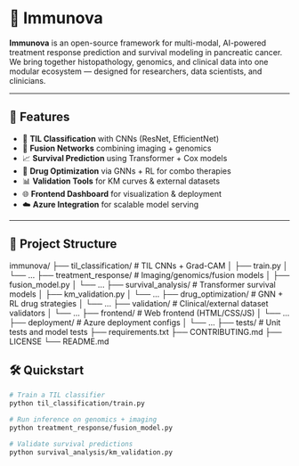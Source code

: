 # 🧬 Immunova

**Immunova** is an open-source framework for multi-modal, AI-powered treatment response prediction and survival modeling in pancreatic cancer. We bring together histopathology, genomics, and clinical data into one modular ecosystem — designed for researchers, data scientists, and clinicians.

---

## 🚀 Features

- 🔬 **TIL Classification** with CNNs (ResNet, EfficientNet)
- 🧠 **Fusion Networks** combining imaging + genomics
- 📈 **Survival Prediction** using Transformer + Cox models
- 💊 **Drug Optimization** via GNNs + RL for combo therapies
- 📊 **Validation Tools** for KM curves & external datasets
- 🌐 **Frontend Dashboard** for visualization & deployment
- ☁️ **Azure Integration** for scalable model serving

---
## 📁 Project Structure

immunova/ ├── til_classification/ # TIL CNNs + Grad-CAM │ ├── train.py │ └── ... ├── treatment_response/ # Imaging/genomics/fusion models │ ├── fusion_model.py │ └── ... ├── survival_analysis/ # Transformer survival models │ ├── km_validation.py │ └── ... ├── drug_optimization/ # GNN + RL drug strategies │ └── ... ├── validation/ # Clinical/external dataset validators │ └── ... ├── frontend/ # Web frontend (HTML/CSS/JS) │ └── ... ├── deployment/ # Azure deployment configs │ └── ... ├── tests/ # Unit tests and model tests ├── requirements.txt ├── CONTRIBUTING.md ├── LICENSE └── README.md

## 🛠 Quickstart

```bash
# Train a TIL classifier
python til_classification/train.py

# Run inference on genomics + imaging
python treatment_response/fusion_model.py

# Validate survival predictions
python survival_analysis/km_validation.py
